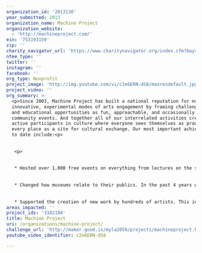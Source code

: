 ```yaml
---
organization_id: '2013130'
year_submitted: 2013
organization_name: Machine Project
organization_website:
  - 'http://machineproject.com/'
ein: '753193159'
zip: ''
charity_navigator_url: 'https://www.charitynavigator.org/index.cfm?bay=search.profile&ein=753193159'
ntee_type: ''
twitter: ''
instagram: ''
facebook: ''
org_type: Nonprofit
project_image: 'http://img.youtube.com/vi/c2e6ERN-dS8/maxresdefault.jpg'
project_video: ''
org_summary: >-
  <p>Since 2003, Machine Project has built a national reputation for nurturing
  innovative, experimental modes of arts engagement by framing challenging arts
  and educational opportunities as fun, approachable, and occasionally bizarre
  community events. And together all of our interrelated activities create
  active participants in culture where everyone sees themselves as producers and
  every place as a site for cultural exchange. Our most important achievements
  to date include:<p>
   
   
   <p>
   
   
   * Hosted over 1,000 free events on everything from lectures on the sex life of sea slugs, butter-making aerobics, poetry readings, and mind-reading workshops. <p>
   
   
   * Changed how museums relate to their publics. In the past 4 years we have partnered with major cultural institutions (LACMA, Hammer Museum, Walker Art Center) to develop and execute a replicable model for how artists and small organizations can work with larger institutions to break down participation barriers.<p>
   
   
   * Supported the creation of new work by hundreds of artists. This includes direct financial support, often presenting their first solo show or first museum show and providing professional video documentation of their work. <p>
areas_impacted: ''
project_ids: '3102194'
title: Machine Project
uri: /organizations/machine-project/
challenge_url: 'http://maker.good.is/myla2050/projects/machineproject.html'
youtube_video_identifier: c2e6ERN-dS8

---
```

